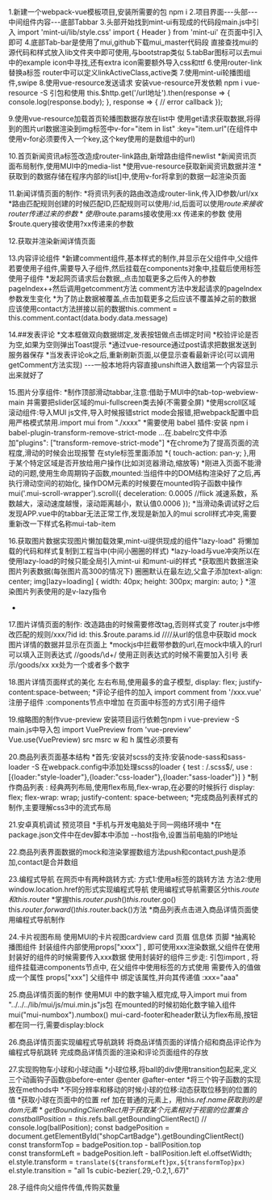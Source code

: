 
1.新建一个webpack-vue模板项目,安装所需要的包 npm i
2.项目界面---头部---中间组件内容---底部Tabbar
3.头部开始找到mint-ui有现成的代码段main.js中引入
import 'mint-ui/lib/style.css'
import { Header } from 'mint-ui'
在页面中引入即可<mt-header fixed title="cc vue project"></mt-header>
4.底部Tab-bar是使用了mui,github下载mui_master代码段
直接查找mui的源代码和样式放入lib文件夹中即可使用,与bootstrap类似
5.tabBar图标可以去mui中的example icon中寻找,还有extra icon需要额外导入css和ttf
6.使用router-link替换a标签 router中可以定义linkActiveClass,active类
7.使用mint-ui轮播图组件,swipe
8.使用vue-resource发送请求 安装vue-resource开发依赖 npm i vue-resource -S
引包和使用 
this.$http.get('/url地址').then(response => {
	console.log(response.body);
}, response => {
	// error callback
});

9.使用vue-resource加载首页轮播图数据存放在list中
使用get请求获取数据,将得到的图片url数据渲染到img标签中v-for="item in list" :key="item.url"(在组件中使用v-for必须要传入一个key,这个key使用的是数组中的url)

10.首页新闻资讯a标签改造成router-link路由,新增路由组件newlist
*新闻资讯页面布局制作,使用MUI中的media-list
*使用vue-resource获取新闻资讯数据并渲
*获取到的数据存储在程序内部的list[]中,使用v-for将拿到的数据一起渲染页面

11.新闻详情页面的制作:
*将资讯列表的路由改造成router-link,传入ID参数/url/xx 
*路由匹配规则创建的时候匹配ID,匹配规则可以使用/:id,后面可以使用$route来接收router传递过来的参数
*使用$route.params接收使用:xx 传递来的参数  使用$route.query接收使用?xx传递来的参数

12.获取并渲染新闻详情页面

13.内容评论组件
*新建comment组件,基本样式的制作,并显示在父组件中,父组件若要使用子组件,需要导入子组件,然后挂载在components对象中,挂载后使用标签使用子组件
*发起网页请求后台数据,,点击加载更多之后传入的参数pageIndex++然后调用getcomment方法 comment方法中发起请求的pageIndex参数发生变化
*为了防止数据被覆盖,点击加载更多之后应该不覆盖掉之前的数据应该使用contact方法拼接以前的数据this.comment = this.comment.contact(data.body.data.message)

14.##发表评论
*文本框做双向数据绑定,发表按钮做点击绑定时间
*校验评论是否为空,如果为空则弹出Toast提示
*通过vue-resource通过post请求把数据发送到服务器保存
*当发表评论ok之后,重新刷新页面,以便显示查看最新评论(可以调用getComment方法实现) ---一般本地将内容直接unshift进入数组第一个内容显示出来就好了

15.图片分享组件:
*制作顶部滑动tabbar,注意:借助于MUI中的tab-top-webview-main 并需要把slider区域的mui-fullscreen类去掉(不需要全屏)
*使用scroll区域滚动组件:导入MUI js文件,导入时候报错strict mode会报错,把webpack配置中启用严格模式禁用.import mui from "./xxxx"
*需要使用 babel 插件:安装 npm i babel-plugin-transform-remove-strict-mode ...在.babelrc文件中添加"plugins": ["transform-remove-strict-mode"]
*在chrome为了提高页面的流程度,滑动的时候会出现报警 在style标签里面添加 *{ touch-action: pan-y; },用于某个特定区域是否开放给用户操作(比如浏览器滑动,缩放等)
*刚进入页面不能滑动的问题,使用生命周期钩子函数,mounted:当组件中的DOM结构渲染好了之后,再执行滑动空间的初始化,
操作DOM元素的时候要在mounted钩子函数中操作
mui('.mui-scroll-wrapper').scroll({
	deceleration: 0.0005 //flick 减速系数，系数越大，滚动速度越慢，滚动距离越小，默认值0.0006
});
*当滑动条调试好之后发现APP.vue中的tabbar无法正常工作,发现是新加入的mui scroll样式冲突,需要重新改一下样式名称mui-tab-item

16.获取图片数据实现图片懒加载效果,mint-ui提供现成的组件"lazy-load" 将懒加载的代码和样式复制到工程当中(中间小圈圈的样式)
*lazy-load与vue冲突所以在使用lazy-load的时候只能全局引入mint-ui 和munt-ui的样式
*获取图片数据渲染图片列表数据(每张图片高300的情况下) 圈圈默认在最左边,父盒子添加text-align: center;
img[lazy=loading] {
  width: 40px;
  height: 300px;
  margin: auto;
}
*渲染图片列表使用的是v-lazy指令
<ul>
	<li v-for="item in imgdatalist" :key="item.id">
		<img v-lazy="item">
	</li>
</ul>

17.图片详情页面的制作:
改造路由的时候需要修改tag,否则样式变了 router.js中修改匹配的规则/xxx/?id
id: this.$route.params.id ////从url的信息中获取id
mock图片详情的数据并显示在页面上
*mockjs中拦截带参数的url,在mock中填入的rurl可以填入正则表达式
/\/goods\/\d+/ 使用正则表达式的时候不需要加入引号
表示/goods/xx xx处为一个或者多个数字

18.图片详情页面样式的美化
左右布局,使用最多的盒子模型,
display: flex;
justify-content:space-between;
*评论子组件的加入
import comment from '/xxx.vue'
注册子组件 :components节点中增加
在页面中标签的方式引用子组件

19.缩略图的制作vue-preview
安装项目运行依赖包npm i vue-preview -S
main.js中导入包
import VuePreview from 'vue-preview'
Vue.use(VuePreview)
src msrc w 和 h 属性必须要有

20.商品列表页面基本结构
*首先:安装对scss的支持:安装node-sass和sass-loader -S
在webpack.config中添加处理scss的loader { test : /\.scss$/, use : [{loader:"style-loader"},{loader:"css-loader"},{loader:"sass-loader"}] }
*制作商品列表 : 经典两列布局,使用flex布局,flex-wrap,在必要的时候拆行
display: flex;
flex-wrap: wrap;
justify-content: space-between;
*完成商品列表样式的制作,主要理解css3中的流式布局

21.安卓真机调试 预览项目
*手机与开发电脑处于同一网络环境中
*在package.json文件中在dev脚本中添加 --host指令,设置当前电脑的IP地址

22.商品列表界面数据的mock和渲染掌握数组方法push和contact,push是添加,contact是合并数组

23.编程式导航
在网页中有两种跳转方式:
方式1:使用a标签的跳转方法
方法2:使用window.location.href的形式实现编程式导航
使用编程式导航需要区分this.$route和this.$router
*掌握this.$router.push()  this.$router.go() this.$router.forward() this.$router.back()方法
*商品列表点击进入商品详情页面使用编程式导航制作

24.卡片视图布局
使用MUI的卡片视图cardview card
页眉 信息体 页脚
*抽离轮播图组件	封装组件内部使用props["xxxx"] , 即可使用xxx渲染数据,父组件在使用封装好的组件的时候需要传入xxx数据
使用封装好的组件三步走: 引包import , 将组件挂载进components节点中, 在父组件中使用标签的方式使用
需要传入的值做成一个属性 props["xxx"] 父组件中 绑定该属性,并向其传递值 :xxx="aaa"

25.商品详情页面的制作
使用MUI 中的数字输入框完成,导入import mui from "../../../lib/mui/js/mui.min.js"js包
在mounted的时候初始化数字输入组件mui("mui-numbox").numbox()
mui-card-footer和header默认为flex布局,按钮都在同一行,需要display:block

26.商品详情页面实现编程式导航跳转
将商品详情页面的详情介绍和商品评论作为编程式导航跳转
完成商品详情页面的渲染和评论页面组件的存放

27.实现购物车小球和小球动画
*小球位移,将ball的div使用transition包起来,定义三个动画钩子函数@before-enter @enter @after-enter
*将三个钩子函数的实现放在methods中
*不同分辨率和移动的时候小球的位移:动态获取位移到的位置的值
*获取小球在页面中的位置 ref 加在普通的元素上，用this.$ref.name 获取到的是dom元素
*getBoundingClientRect用于获取某个元素相对于视窗的位置集合
const ballPosition = this.$refs.ball.getBoundingClientRect()
// console.log(ballPosition);
const badgePosition = document.getElementById("shopCartBadge").getBoundingClientRect()
const transformTop = badgePosition.top - ballPosition.top            
const transformLeft = badgePosition.left - ballPosition.left
el.offsetWidth;
el.style.transform = `translate(${transformLeft}px,${transformTop}px)`
el.style.transition = "all 1s cubic-bezier(.29,-0.2,1,.67)"

28.子组件向父组件传值,传购买数量






